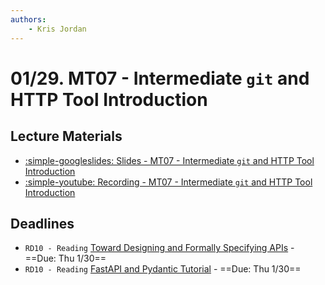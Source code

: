 ```yaml
---
authors:
    - Kris Jordan
---
```


# 01/29. MT07 - Intermediate `git` and HTTP Tool Introduction

## Lecture Materials

* [:simple-googleslides: Slides - MT07 - Intermediate `git` and HTTP Tool Introduction](https://docs.google.com/presentation/d/1wmQMreZAXzWnQKjW9bNuK_sUK0GSlXNDDysvxTb9giA/edit?usp=sharing)
* [:simple-youtube: Recording - MT07 - Intermediate `git` and HTTP Tool Introduction](https://youtu.be/gHfiu4k7iG0)

## Deadlines

* `RD10 - Reading` [Toward Designing and Formally Specifying APIs](../resources/apis/5-api-spec.md) - ==Due: Thu 1/30==
* `RD10 - Reading` [FastAPI and Pydantic Tutorial](../resources/apis/6-fast-api-tutorial.md) - ==Due: Thu 1/30==
